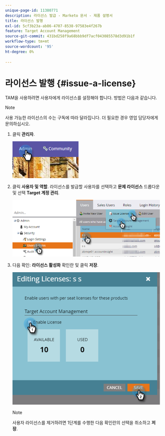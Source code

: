 ```yaml
---
unique-page-id: 11380771
description: 라이선스 발급 - Marketo 문서 - 제품 설명서
title: 라이선스 발행
exl-id: 5cf3b23a-ab86-4707-8538-97583e4f267b
feature: Target Account Management
source-git-commit: 431bd258f9a68bbb9df7acf043085578d3d91b1f
workflow-type: tm+mt
source-wordcount: '95'
ht-degree: 0%

---
```


# 라이선스 발행 {#issue-a-license}

TAM을 사용하려면 사용자에게 라이선스를 설정해야 합니다. 방법은 다음과 같습니다.

>[!NOTE]
>
>사용 가능한 라이선스의 수는 구독에 따라 달라집니다. 더 필요한 경우 영업 담당자에게 문의하십시오.

1. 클릭 **관리자**.

   ![](assets/issue-a-license-1.png)

1. 클릭 **사용자 및 역할**. 라이선스를 발급할 사용자를 선택하고 **문제 라이선스** 드롭다운 및 선택 **Target 계정 관리**.

   ![](assets/issue-a-license-2.png)

1. 다음 확인: **라이선스 활성화** 확인란 및 클릭 **저장**.

   ![](assets/issue-a-license-3.png)

   >[!NOTE]
   >
   >사용자 라이선스를 제거하려면 1단계를 수행한 다음 확인란의 선택을 취소하고 **저장**.
